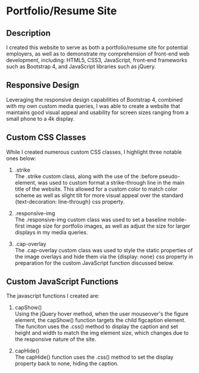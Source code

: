 # Portfolio/Resume Site

## Description
I created this website to serve as both a portfolio/resume site for potential employers, as well 
as to demonstrate my comprehension of front-end web development, including: HTML5, CSS3, JavaScript, front-end frameworks such as Bootstrap 4, and JavaScript libraries such as jQuery.  



## Responsive Design

Leveraging the responsive design capabilities of Bootstrap 4, combined with my own custom media queries, I was able to create a website that maintains good visual appeal and usability for screen sizes ranging from a small phone to a 4k display.



## Custom CSS Classes

While I created numerous custom CSS classes, I highlight three notable ones below:

1. .strike  
The .strike custom class, along with the use of the :before pseudo-element, was used to custom format a strike-through line in the main title of the website. This allowed for a custom color to match color scheme as well as slight tilt for more visual appeal over the standard {text-decoration: line-through} css property.  

2. .responsive-img  
The .responsive-img custom class was used to set a baseline mobile-first image size for portfolio images, as well as adjust the size for larger displays in my media queries.

3. .cap-overlay  
The .cap-overlay custom class was used to style the static properties of the image overlays and hide them via the {display: none} css property in preparation for the custom JavaScript function discussed below. 



## Custom JavaScript Functions

The javascript functions I created are:

1. capShow()  
Using the jQuery hover method, when the user mouseover's the figure element, the capShow() function targets the child figcaption element. The funciton uses the .css() method to display the caption and set height and width to match the img element size, which changes due to the responsive nature of the site.

2. capHide()  
The capHide() function  uses the .css() method to set the display property back to none, hiding the caption.

